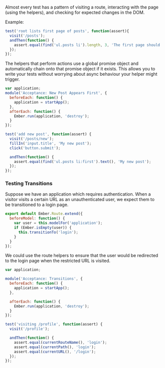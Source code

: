 Almost every test has a pattern of visiting a route, interacting with the page
(using the helpers), and checking for expected changes in the DOM.

Example:

```javascript {data-filename=tests/acceptance/root-lists-first-page-of-posts-test.js}
test('root lists first page of posts', function(assert){
  visit('/posts');
  andThen(function() {
    assert.equal(find('ul.posts li').length, 3, 'The first page should have 3 posts');
  });
});
```

The helpers that perform actions use a global promise object and automatically
chain onto that promise object if it exists. This allows you to write your tests
without worrying about async behaviour your helper might trigger.

```javascript {data-filename=tests/acceptance/new-post-appears-first-test.js}
var application;
module('Acceptance: New Post Appears First', {
  beforeEach: function() {
    application = startApp();
  },
  afterEach: function() {
    Ember.run(application, 'destroy');
  }
});

test('add new post', function(assert) {
  visit('/posts/new');
  fillIn('input.title', 'My new post');
  click('button.submit');

  andThen(function() {
    assert.equal(find('ul.posts li:first').text(), 'My new post');
  });
});
```

### Testing Transitions

Suppose we have an application which requires authentication. When a visitor
visits a certain URL as an unauthenticated user, we expect them to be transitioned
to a login page.

```javascript {data-filename=app/routes/profile.js}
export default Ember.Route.extend({
  beforeModel: function() {
    var user = this.modelFor('application');
    if (Ember.isEmpty(user)) {
      this.transitionTo('login');
    }
  }
});
```

We could use the route helpers to ensure that the user would be redirected to the login page
when the restricted URL is visited.

```javascript {data-filename=tests/acceptance/transitions-test.js}
var application;

module('Acceptance: Transitions', {
  beforeEach: function() {
    application = startApp();
  },

  afterEach: function() {
    Ember.run(application, 'destroy');
  }
});

test('visiting /profile', function(assert) {
  visit('/profile');

  andThen(function() {
    assert.equal(currentRouteName(), 'login');
    assert.equal(currentPath(), 'login');
    assert.equal(currentURL(), '/login');
  });
});
```

